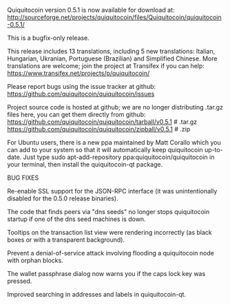 Quiquitocoin version 0.5.1 is now available for download at:
http://sourceforge.net/projects/quiquitocoin/files/Quiquitocoin/quiquitocoin-0.5.1/

This is a bugfix-only release.

This release includes 13 translations, including 5 new translations:
Italian, Hungarian, Ukranian, Portuguese (Brazilian) and Simplified Chinese.
More translations are welcome; join the project at Transifex if you can help:
https://www.transifex.net/projects/p/quiquitocoin/

Please report bugs using the issue tracker at github:
https://github.com/quiquitocoin/quiquitocoin/issues

Project source code is hosted at github; we are no longer
distributing .tar.gz files here, you can get them
directly from github:
https://github.com/quiquitocoin/quiquitocoin/tarball/v0.5.1  # .tar.gz
https://github.com/quiquitocoin/quiquitocoin/zipball/v0.5.1  # .zip

For Ubuntu users, there is a new ppa maintained by Matt Corallo which
you can add to your system so that it will automatically keep
quiquitocoin up-to-date.  Just type
sudo apt-add-repository ppa:quiquitocoin/quiquitocoin
in your terminal, then install the quiquitocoin-qt package.


BUG FIXES

Re-enable SSL support for the JSON-RPC interface (it was unintentionally
disabled for the 0.5.0 release binaries).

The code that finds peers via "dns seeds" no longer stops quiquitocoin startup
if one of the dns seed machines is down.

Tooltips on the transaction list view were rendering incorrectly (as black boxes
or with a transparent background).

Prevent a denial-of-service attack involving flooding a quiquitocoin node with
orphan blocks.

The wallet passphrase dialog now warns you if the caps lock key was pressed.

Improved searching in addresses and labels in quiquitocoin-qt.
